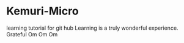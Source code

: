 # Kemuri-Micro
learning tutorial for git hub
Learning is a truly wonderful experience. 
Grateful 
Om Om Om 
